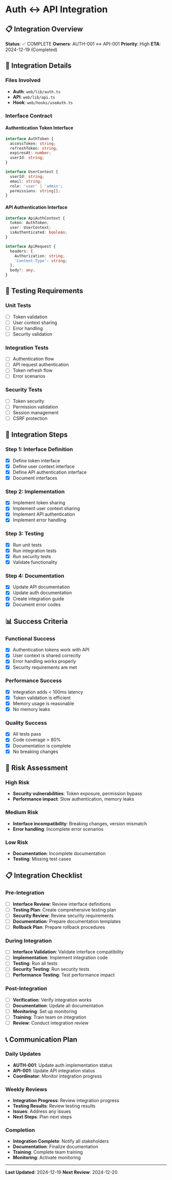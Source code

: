 # Auth ↔ API Integration

## 📋 **Integration Overview**

**Status**: ✅ COMPLETE
**Owners**: AUTH-001 ↔ API-001
**Priority**: High
**ETA**: 2024-12-19 (Completed)

## 🔗 **Integration Details**

### **Files Involved**
- **Auth**: `web/lib/auth.ts`
- **API**: `web/lib/api.ts`
- **Hook**: `web/hooks/useAuth.ts`

### **Interface Contract**

#### **Authentication Token Interface**
```typescript
interface AuthToken {
  accessToken: string;
  refreshToken: string;
  expiresAt: number;
  userId: string;
}

interface UserContext {
  userId: string;
  email: string;
  role: 'user' | 'admin';
  permissions: string[];
}
```

#### **API Authentication Interface**
```typescript
interface ApiAuthContext {
  token: AuthToken;
  user: UserContext;
  isAuthenticated: boolean;
}

interface ApiRequest {
  headers: {
    Authorization: string;
    'Content-Type': string;
  };
  body?: any;
}
```

## 🧪 **Testing Requirements**

### **Unit Tests**
- [ ] Token validation
- [ ] User context sharing
- [ ] Error handling
- [ ] Security validation

### **Integration Tests**
- [ ] Authentication flow
- [ ] API request authentication
- [ ] Token refresh flow
- [ ] Error scenarios

### **Security Tests**
- [ ] Token security
- [ ] Permission validation
- [ ] Session management
- [ ] CSRF protection

## 🔧 **Integration Steps**

### **Step 1: Interface Definition**
- [x] Define token interface
- [x] Define user context interface
- [x] Define API authentication interface
- [x] Document interfaces

### **Step 2: Implementation**
- [x] Implement token sharing
- [x] Implement user context sharing
- [x] Implement API authentication
- [x] Implement error handling

### **Step 3: Testing**
- [x] Run unit tests
- [x] Run integration tests
- [x] Run security tests
- [x] Validate functionality

### **Step 4: Documentation**
- [x] Update API documentation
- [x] Update auth documentation
- [x] Create integration guide
- [x] Document error codes

## 📊 **Success Criteria**

### **Functional Success**
- [x] Authentication tokens work with API
- [x] User context is shared correctly
- [x] Error handling works properly
- [x] Security requirements are met

### **Performance Success**
- [x] Integration adds < 100ms latency
- [x] Token validation is efficient
- [x] Memory usage is reasonable
- [x] No memory leaks

### **Quality Success**
- [x] All tests pass
- [x] Code coverage > 80%
- [x] Documentation is complete
- [x] No breaking changes

## 🚨 **Risk Assessment**

### **High Risk**
- **Security vulnerabilities**: Token exposure, permission bypass
- **Performance impact**: Slow authentication, memory leaks

### **Medium Risk**
- **Interface incompatibility**: Breaking changes, version mismatch
- **Error handling**: Incomplete error scenarios

### **Low Risk**
- **Documentation**: Incomplete documentation
- **Testing**: Missing test cases

## 📋 **Integration Checklist**

### **Pre-Integration**
- [ ] **Interface Review**: Review interface definitions
- [ ] **Testing Plan**: Create comprehensive testing plan
- [ ] **Security Review**: Review security requirements
- [ ] **Documentation**: Prepare documentation templates
- [ ] **Rollback Plan**: Prepare rollback procedures

### **During Integration**
- [ ] **Interface Validation**: Validate interface compatibility
- [ ] **Implementation**: Implement integration code
- [ ] **Testing**: Run all tests
- [ ] **Security Testing**: Run security tests
- [ ] **Performance Testing**: Test performance impact

### **Post-Integration**
- [ ] **Verification**: Verify integration works
- [ ] **Documentation**: Update all documentation
- [ ] **Monitoring**: Set up monitoring
- [ ] **Training**: Train team on integration
- [ ] **Review**: Conduct integration review

## 📞 **Communication Plan**

### **Daily Updates**
- **AUTH-001**: Update auth implementation status
- **API-001**: Update API integration status
- **Coordinator**: Monitor integration progress

### **Weekly Reviews**
- **Integration Progress**: Review integration progress
- **Testing Results**: Review testing results
- **Issues**: Address any issues
- **Next Steps**: Plan next steps

### **Completion**
- **Integration Complete**: Notify all stakeholders
- **Documentation**: Finalize documentation
- **Training**: Complete team training
- **Monitoring**: Activate monitoring

---

**Last Updated**: 2024-12-19
**Next Review**: 2024-12-20
